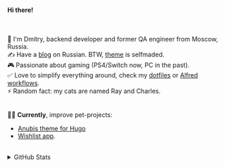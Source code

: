 #### Hi there! 
<br/> 

🧔 I'm Dmitry, backend developer and former QA engineer from Moscow, Russia.  
✍️ Have a [blog](https://dmitrykolosov.ru/) on Russian. BTW, [theme](https://github.com/Mitrichius/hugo-theme-anubis) is selfmaded.  
🎮 Passionate about gaming (PS4/Switch now, PC in the past).  
✅ Love to simplify everything around, check my [dotfiles](https://github.com/Mitrichius/dotfiles) or [Alfred workflows](https://github.com/Mitrichius/alfred-workflows).  
⚡ Random fact: my cats are named Ray and Charles.   
<br/>  

👨‍💻 **Currently**, improve pet-projects: 
- [Anubis theme for Hugo](https://github.com/Mitrichius/hugo-theme-anubis)
- [Wishlist app](https://github.com/Mitrichius/wishlist). 
<br/>  

<details>
    <summary>GitHub Stats</summary>
    <p align="center">
        <img alt = "GitHub Stats" src="https://github-readme-stats.vercel.app/api?username=mitrichius&show_icons=true&hide=issues&theme=dark">
    </p>
</details> 
